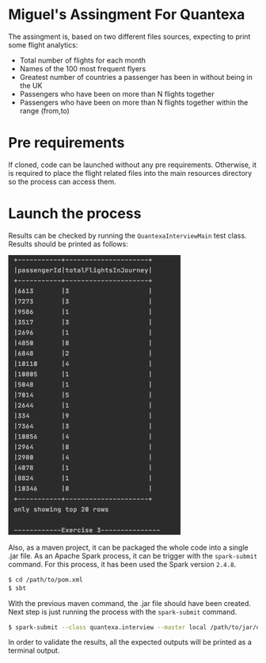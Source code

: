 # Miguel's Assingment For Quantexa

The assingment is, based on two different files sources, expecting to print some flight analytics:

  - Total number of flights for each month
  - Names of the 100 most frequent flyers
  - Greatest number of countries a passenger has been in without being in the UK
  - Passengers who have been on more than N flights together
  - Passengers who have been on more than N flights together within the range (from,to)

# Pre requirements
If cloned, code can be launched without any pre requirements.
Otherwise, it is required to place the flight related files into the main resources directory so the process can access them.

# Launch the process
Results can be checked by running the `QuantexaInterviewMain` test class.
Results should be printed as follows:

![Expected Final Result](https://github.com/morbvel/QuantexaAssessment/blob/main/results.png)


Also, as a maven project, it can be packaged the whole code into a single .jar file.
As an Apache Spark process, it can be trigger with the `spark-submit` command.
For this process, it has been used the Spark version `2.4.8`.

```sh
$ cd /path/to/pom.xml
$ sbt 
```

With the previous maven command, the .jar file should have been created.
Next step is just running the process with the `spark-submit` command.

```sh
$ spark-submit --class quantexa.interview --master local /path/to/jar/directory/QuantexaInterview-0.0.1-SNAPSHOT.jar
```

In order to validate the results, all the expected outputs will be printed as a terminal output.